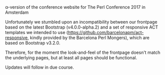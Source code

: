 ﻿α-version of the conference website for The Perl Conference 2017 in Amsterdam

Unfortunately we stumbled upon an incompatibility between our frontpage based on the latest Bootstrap (v4.0.0-alpha.2) and a set of responsive ACT templates we intended to use (https://github.com/barcelonapm/act-responsive, kindly provided by the Barcelona Perl Mongers), which are based on Bootstrap  v3.2.0.

Therefore, for the moment the look-and-feel of the frontpage doesn't match the underlying pages, but at least all pages should be functional.

Updates will follow in due course.
